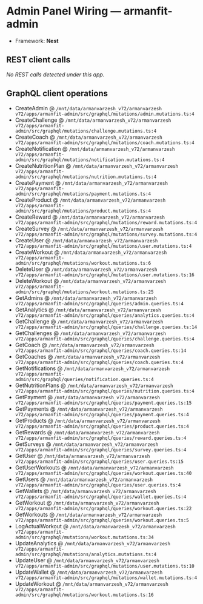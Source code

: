 # Admin Panel Wiring — armanfit-admin

- Framework: **Nest**
## REST client calls
_No REST calls detected under this app._

## GraphQL client operations
- CreateAdmin @ `/mnt/data/armanvarzesh_v72/armanvarzesh v72/apps/armanfit-admin/src/graphql/mutations/admin.mutations.ts:4`
- CreateChallenge @ `/mnt/data/armanvarzesh_v72/armanvarzesh v72/apps/armanfit-admin/src/graphql/mutations/challenge.mutations.ts:4`
- CreateCoach @ `/mnt/data/armanvarzesh_v72/armanvarzesh v72/apps/armanfit-admin/src/graphql/mutations/coach.mutations.ts:4`
- CreateNotification @ `/mnt/data/armanvarzesh_v72/armanvarzesh v72/apps/armanfit-admin/src/graphql/mutations/notification.mutations.ts:4`
- CreateNutritionPlan @ `/mnt/data/armanvarzesh_v72/armanvarzesh v72/apps/armanfit-admin/src/graphql/mutations/nutrition.mutations.ts:4`
- CreatePayment @ `/mnt/data/armanvarzesh_v72/armanvarzesh v72/apps/armanfit-admin/src/graphql/mutations/payment.mutations.ts:4`
- CreateProduct @ `/mnt/data/armanvarzesh_v72/armanvarzesh v72/apps/armanfit-admin/src/graphql/mutations/product.mutations.ts:4`
- CreateReward @ `/mnt/data/armanvarzesh_v72/armanvarzesh v72/apps/armanfit-admin/src/graphql/mutations/reward.mutations.ts:4`
- CreateSurvey @ `/mnt/data/armanvarzesh_v72/armanvarzesh v72/apps/armanfit-admin/src/graphql/mutations/survey.mutations.ts:4`
- CreateUser @ `/mnt/data/armanvarzesh_v72/armanvarzesh v72/apps/armanfit-admin/src/graphql/mutations/user.mutations.ts:4`
- CreateWorkout @ `/mnt/data/armanvarzesh_v72/armanvarzesh v72/apps/armanfit-admin/src/graphql/mutations/workout.mutations.ts:6`
- DeleteUser @ `/mnt/data/armanvarzesh_v72/armanvarzesh v72/apps/armanfit-admin/src/graphql/mutations/user.mutations.ts:16`
- DeleteWorkout @ `/mnt/data/armanvarzesh_v72/armanvarzesh v72/apps/armanfit-admin/src/graphql/mutations/workout.mutations.ts:25`
- GetAdmins @ `/mnt/data/armanvarzesh_v72/armanvarzesh v72/apps/armanfit-admin/src/graphql/queries/admin.queries.ts:4`
- GetAnalytics @ `/mnt/data/armanvarzesh_v72/armanvarzesh v72/apps/armanfit-admin/src/graphql/queries/analytics.queries.ts:4`
- GetChallenge @ `/mnt/data/armanvarzesh_v72/armanvarzesh v72/apps/armanfit-admin/src/graphql/queries/challenge.queries.ts:14`
- GetChallenges @ `/mnt/data/armanvarzesh_v72/armanvarzesh v72/apps/armanfit-admin/src/graphql/queries/challenge.queries.ts:4`
- GetCoach @ `/mnt/data/armanvarzesh_v72/armanvarzesh v72/apps/armanfit-admin/src/graphql/queries/coach.queries.ts:14`
- GetCoaches @ `/mnt/data/armanvarzesh_v72/armanvarzesh v72/apps/armanfit-admin/src/graphql/queries/coach.queries.ts:4`
- GetNotifications @ `/mnt/data/armanvarzesh_v72/armanvarzesh v72/apps/armanfit-admin/src/graphql/queries/notification.queries.ts:4`
- GetNutritionPlans @ `/mnt/data/armanvarzesh_v72/armanvarzesh v72/apps/armanfit-admin/src/graphql/queries/nutrition.queries.ts:4`
- GetPayment @ `/mnt/data/armanvarzesh_v72/armanvarzesh v72/apps/armanfit-admin/src/graphql/queries/payment.queries.ts:15`
- GetPayments @ `/mnt/data/armanvarzesh_v72/armanvarzesh v72/apps/armanfit-admin/src/graphql/queries/payment.queries.ts:4`
- GetProducts @ `/mnt/data/armanvarzesh_v72/armanvarzesh v72/apps/armanfit-admin/src/graphql/queries/product.queries.ts:4`
- GetRewards @ `/mnt/data/armanvarzesh_v72/armanvarzesh v72/apps/armanfit-admin/src/graphql/queries/reward.queries.ts:4`
- GetSurveys @ `/mnt/data/armanvarzesh_v72/armanvarzesh v72/apps/armanfit-admin/src/graphql/queries/survey.queries.ts:4`
- GetUser @ `/mnt/data/armanvarzesh_v72/armanvarzesh v72/apps/armanfit-admin/src/graphql/queries/user.queries.ts:15`
- GetUserWorkouts @ `/mnt/data/armanvarzesh_v72/armanvarzesh v72/apps/armanfit-admin/src/graphql/queries/workout.queries.ts:40`
- GetUsers @ `/mnt/data/armanvarzesh_v72/armanvarzesh v72/apps/armanfit-admin/src/graphql/queries/user.queries.ts:4`
- GetWallets @ `/mnt/data/armanvarzesh_v72/armanvarzesh v72/apps/armanfit-admin/src/graphql/queries/wallet.queries.ts:4`
- GetWorkout @ `/mnt/data/armanvarzesh_v72/armanvarzesh v72/apps/armanfit-admin/src/graphql/queries/workout.queries.ts:22`
- GetWorkouts @ `/mnt/data/armanvarzesh_v72/armanvarzesh v72/apps/armanfit-admin/src/graphql/queries/workout.queries.ts:5`
- LogActualWorkout @ `/mnt/data/armanvarzesh_v72/armanvarzesh v72/apps/armanfit-admin/src/graphql/mutations/workout.mutations.ts:34`
- UpdateAnalytics @ `/mnt/data/armanvarzesh_v72/armanvarzesh v72/apps/armanfit-admin/src/graphql/mutations/analytics.mutations.ts:4`
- UpdateUser @ `/mnt/data/armanvarzesh_v72/armanvarzesh v72/apps/armanfit-admin/src/graphql/mutations/user.mutations.ts:10`
- UpdateWallet @ `/mnt/data/armanvarzesh_v72/armanvarzesh v72/apps/armanfit-admin/src/graphql/mutations/wallet.mutations.ts:4`
- UpdateWorkout @ `/mnt/data/armanvarzesh_v72/armanvarzesh v72/apps/armanfit-admin/src/graphql/mutations/workout.mutations.ts:16`
